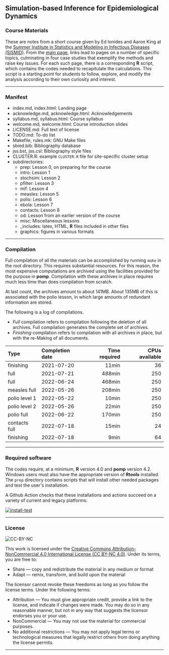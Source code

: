 ## Simulation-based Inference for Epidemiological Dynamics
### Course Materials

These are notes from a short course given by Ed Ionides and Aaron King at the [Summer Institute in Statistics and Modeling in Infectious Diseases (SISMID)](https://sismid.uw.edu).
From the [main page](https://kingaa.github.io/sbied/), links lead to pages on a number of specific topics, culminating in four case studies that exemplify the methods and raise key issues.
For each such page, there is a corresponding **R** script, which contains the codes needed to recapitulate the calculations.
This script is a starting point for students to follow, explore, and modify the analysis according to their own curiosity and interest.

----------------------------

### Manifest

- index.md, index.html: Landing page
- acknowledge.md, acknowledge.html: Acknowledgements
- syllabus.md, syllabus.html: Course syllabus
- welcome.md, welcome.html: Course introduction slides
- LICENSE.md: Full text of license
- TODO.md: To-do list
- Makefile, rules.mk: GNU Make files
- sbied.bib: Bibliography database
- jss.bst, jss.csl: Bibliography style files
- CLUSTER.R: example `CLUSTER.R` file for site-specific cluster setup
- subdirectories:
  - prep: Lesson 0, on preparing for the course
  - intro: Lesson 1
  - stochsim: Lesson 2
  - pfilter: Lesson 3
  - mif: Lesson 4
  - measles: Lesson 5
  - polio: Lesson 6
  - ebola: Lesson 7
  - contacts: Lesson 8
  - od: Lesson from an earlier version of the course
  - misc: Miscellaneous lessons
  - _includes: latex, HTML, **R** files included in other files
  - graphics: figures in various formats

----------------------------

### Compilation

Full compilation of all the materials can be accomplished by running `make` in the root directory.
This requires substantial resources.
For this reason, the most expensive computations are archived using the facilities provided for the purpose in **pomp**.
Compilation with these archives in place requires much less time than does compilation from scratch.

<!--
Get archive file sizes in kB:

```r
library(tidyverse)

gettime <- function (path) {
  if (grepl(".rds",path)) {
    readRDS(path) |> attr("system.time") |> getElement(3)
  } else if (grepl(".rda",path)) {
    e <- new.env()
    load(path,envir=e)
    e$.system.time[3]
  } else {
    NA_real_
  }
}

list.files(pattern=r"{.+\.rd[as]$}",recursive=TRUE) |> 
  {\(x) data.frame(
          path=x,
          dir=dirname(x),
          file=basename(x),
          size=file.size(x)/2^10,
          time=sapply(x,gettime)/60
        )}() |>
  remove_rownames() -> dat
dat		

dat |>
  group_by(dir) |>
  summarize(size.kB=sum(size),time=sum(time)) |>
  arrange(-time)

dat |> 
  summarize(size.kB=sum(size),time=sum(time))
```
-->

At last count, the archives amount to about 141MB.
About 135MB of this is associated with the polio lesson, in which large amounts of redundant information are stored.

The following is a log of compilations.

  - *Full* compilation refers to compilation following the deletion of all archives.
  Full compilation generates the complete set of archives.
  - *Finishing* compilation refers to compilation with all archives in place, but with the re-Making of all documents.
  
| Type          | Completion date | Time required | CPUs available |
|:--------------|:----------------|--------------:|---------------:|
| finishing     | 2021-07-20      |         11min |             36 |
| full          | 2021-07-21      |        488min |            250 |
| full          | 2022-06-24      |        468min |            250 |
| measles full  | 2022-05-26      |        208min |            250 |
| polio level 1 | 2022-05-22      |         10min |            250 |
| polio level 2 | 2022-05-26      |         22min |            250 |
| polio   full  | 2022-06-22      |        170min |            250 |
| contacts full | 2022-07-18      |         15min |             24 |
| finishing     | 2022-07-18      |          9min |             64 |



----------------------------

### Required software

The codes require, at a minimum, **R** version 4.0 and **pomp** version 4.2.
Windows users must also have the appropriate version of **Rtools** installed.
The `prep` directory contains scripts that will install other needed packages and test the user's installation.

A Github Action checks that these installations and actions succeed on a variety of current and legacy platforms:

[![install-test](https://github.com/kingaa/sbied/actions/workflows/install-test.yml/badge.svg)](https://github.com/kingaa/sbied/actions/workflows/install-test.yml)

----------------------------

### License

![CC-BY-NC](https://i.creativecommons.org/l/by-nc/4.0/88x31.png)

This work is licensed under the [Creative Commons Attribution-NonCommercial 4.0 International License (CC BY-NC 4.0)](https://creativecommons.org/licenses/by-nc/4.0/).
Under its terms, you are free to:

- Share — copy and redistribute the material in any medium or format
- Adapt — remix, transform, and build upon the material

The licensor cannot revoke these freedoms as long as you follow the license terms.
Under the following terms:

- Attribution — You must give appropriate credit, provide a link to the license, and indicate if changes were made. You may do so in any reasonable manner, but not in any way that suggests the licensor endorses you or your use.
- NonCommercial — You may not use the material for commercial purposes.
- No additional restrictions — You may not apply legal terms or technological measures that legally restrict others from doing anything the license permits.

----------------------------
